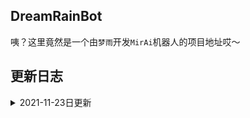 ## DreamRainBot
咦？这里竟然是一个由`梦雨`开发`MirAi`机器人的项目地址哎～

## 更新日志
<details>
  <summary>2021-11-23日更新</summary>

**权限相关**

- 添加管理员+At或管理员QQ
- 删除管理员+At或管理员QQ
- 查看管理员

**基础功能**
- 禁言+被禁言人+时间（没有时间则默认5分钟
- 解除禁言+被禁言人
- 禁言全体
- 解除全体
- 开启违禁检测
- 关闭违禁检测
- 添加违禁词+想要添加的违禁词
- 删除违禁词+想要删除的违禁词

**娱乐功能**
- 开启智能聊天
- 关闭智能聊天
- At机器人+聊天内容
</details>

